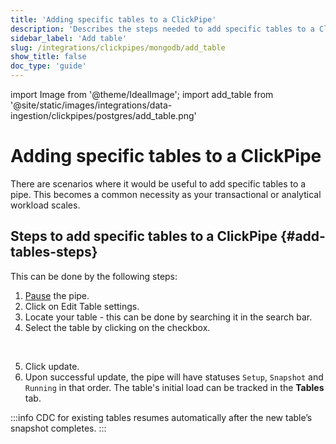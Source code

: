 ```yaml
---
title: 'Adding specific tables to a ClickPipe'
description: 'Describes the steps needed to add specific tables to a ClickPipe.'
sidebar_label: 'Add table'
slug: /integrations/clickpipes/mongodb/add_table
show_title: false
doc_type: 'guide'
---
```


import Image from '@theme/IdealImage';
import add_table from '@site/static/images/integrations/data-ingestion/clickpipes/postgres/add_table.png'

# Adding specific tables to a ClickPipe

There are scenarios where it would be useful to add specific tables to a pipe. This becomes a common necessity as your transactional or analytical workload scales.

## Steps to add specific tables to a ClickPipe {#add-tables-steps}

This can be done by the following steps:
1. [Pause](./pause_and_resume.md) the pipe.
2. Click on Edit Table settings.
3. Locate your table - this can be done by searching it in the search bar.
4. Select the table by clicking on the checkbox.
<br/>
<Image img={add_table} border size="md"/>

5. Click update.
6. Upon successful update, the pipe will have statuses `Setup`, `Snapshot` and `Running` in that order. The table's initial load can be tracked in the **Tables** tab.

:::info
CDC for existing tables resumes automatically after the new table’s snapshot completes.
:::
